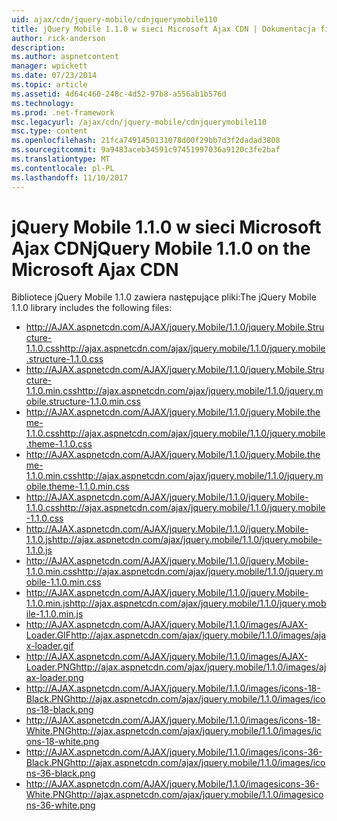 ```yaml
---
uid: ajax/cdn/jquery-mobile/cdnjquerymobile110
title: jQuery Mobile 1.1.0 w sieci Microsoft Ajax CDN | Dokumentacja firmy Microsoft
author: rick-anderson
description: 
ms.author: aspnetcontent
manager: wpickett
ms.date: 07/23/2014
ms.topic: article
ms.assetid: 4d64c460-248c-4d52-97b8-a556ab1b576d
ms.technology: 
ms.prod: .net-framework
msc.legacyurl: /ajax/cdn/jquery-mobile/cdnjquerymobile110
msc.type: content
ms.openlocfilehash: 21fca7491450131078d00f29bb7d3f2dadad3808
ms.sourcegitcommit: 9a9483aceb34591c97451997036a9120c3fe2baf
ms.translationtype: MT
ms.contentlocale: pl-PL
ms.lasthandoff: 11/10/2017
---
```

<a name="jquery-mobile-110-on-the-microsoft-ajax-cdn"></a><span data-ttu-id="82ec2-102">jQuery Mobile 1.1.0 w sieci Microsoft Ajax CDN</span><span class="sxs-lookup"><span data-stu-id="82ec2-102">jQuery Mobile 1.1.0 on the Microsoft Ajax CDN</span></span>
====================
<span data-ttu-id="82ec2-103">Bibliotece jQuery Mobile 1.1.0 zawiera następujące pliki:</span><span class="sxs-lookup"><span data-stu-id="82ec2-103">The jQuery Mobile 1.1.0 library includes the following files:</span></span>

- <span data-ttu-id="82ec2-104">http://AJAX.aspnetcdn.com/AJAX/jquery.Mobile/1.1.0/jquery.Mobile.Structure-1.1.0.css</span><span class="sxs-lookup"><span data-stu-id="82ec2-104">http://ajax.aspnetcdn.com/ajax/jquery.mobile/1.1.0/jquery.mobile.structure-1.1.0.css</span></span>
- <span data-ttu-id="82ec2-105">http://AJAX.aspnetcdn.com/AJAX/jquery.Mobile/1.1.0/jquery.Mobile.Structure-1.1.0.min.css</span><span class="sxs-lookup"><span data-stu-id="82ec2-105">http://ajax.aspnetcdn.com/ajax/jquery.mobile/1.1.0/jquery.mobile.structure-1.1.0.min.css</span></span>
- <span data-ttu-id="82ec2-106">http://AJAX.aspnetcdn.com/AJAX/jquery.Mobile/1.1.0/jquery.Mobile.theme-1.1.0.css</span><span class="sxs-lookup"><span data-stu-id="82ec2-106">http://ajax.aspnetcdn.com/ajax/jquery.mobile/1.1.0/jquery.mobile.theme-1.1.0.css</span></span>
- <span data-ttu-id="82ec2-107">http://AJAX.aspnetcdn.com/AJAX/jquery.Mobile/1.1.0/jquery.Mobile.theme-1.1.0.min.css</span><span class="sxs-lookup"><span data-stu-id="82ec2-107">http://ajax.aspnetcdn.com/ajax/jquery.mobile/1.1.0/jquery.mobile.theme-1.1.0.min.css</span></span>
- <span data-ttu-id="82ec2-108">http://AJAX.aspnetcdn.com/AJAX/jquery.Mobile/1.1.0/jquery.Mobile-1.1.0.css</span><span class="sxs-lookup"><span data-stu-id="82ec2-108">http://ajax.aspnetcdn.com/ajax/jquery.mobile/1.1.0/jquery.mobile-1.1.0.css</span></span>
- <span data-ttu-id="82ec2-109">http://AJAX.aspnetcdn.com/AJAX/jquery.Mobile/1.1.0/jquery.Mobile-1.1.0.js</span><span class="sxs-lookup"><span data-stu-id="82ec2-109">http://ajax.aspnetcdn.com/ajax/jquery.mobile/1.1.0/jquery.mobile-1.1.0.js</span></span>
- <span data-ttu-id="82ec2-110">http://AJAX.aspnetcdn.com/AJAX/jquery.Mobile/1.1.0/jquery.Mobile-1.1.0.min.css</span><span class="sxs-lookup"><span data-stu-id="82ec2-110">http://ajax.aspnetcdn.com/ajax/jquery.mobile/1.1.0/jquery.mobile-1.1.0.min.css</span></span>
- <span data-ttu-id="82ec2-111">http://AJAX.aspnetcdn.com/AJAX/jquery.Mobile/1.1.0/jquery.Mobile-1.1.0.min.js</span><span class="sxs-lookup"><span data-stu-id="82ec2-111">http://ajax.aspnetcdn.com/ajax/jquery.mobile/1.1.0/jquery.mobile-1.1.0.min.js</span></span>
- <span data-ttu-id="82ec2-112">http://AJAX.aspnetcdn.com/AJAX/jquery.Mobile/1.1.0/images/AJAX-Loader.GIF</span><span class="sxs-lookup"><span data-stu-id="82ec2-112">http://ajax.aspnetcdn.com/ajax/jquery.mobile/1.1.0/images/ajax-loader.gif</span></span>
- <span data-ttu-id="82ec2-113">http://AJAX.aspnetcdn.com/AJAX/jquery.Mobile/1.1.0/images/AJAX-Loader.PNG</span><span class="sxs-lookup"><span data-stu-id="82ec2-113">http://ajax.aspnetcdn.com/ajax/jquery.mobile/1.1.0/images/ajax-loader.png</span></span>
- <span data-ttu-id="82ec2-114">http://AJAX.aspnetcdn.com/AJAX/jquery.Mobile/1.1.0/images/icons-18-Black.PNG</span><span class="sxs-lookup"><span data-stu-id="82ec2-114">http://ajax.aspnetcdn.com/ajax/jquery.mobile/1.1.0/images/icons-18-black.png</span></span>
- <span data-ttu-id="82ec2-115">http://AJAX.aspnetcdn.com/AJAX/jquery.Mobile/1.1.0/images/icons-18-White.PNG</span><span class="sxs-lookup"><span data-stu-id="82ec2-115">http://ajax.aspnetcdn.com/ajax/jquery.mobile/1.1.0/images/icons-18-white.png</span></span>
- <span data-ttu-id="82ec2-116">http://AJAX.aspnetcdn.com/AJAX/jquery.Mobile/1.1.0/images/icons-36-Black.PNG</span><span class="sxs-lookup"><span data-stu-id="82ec2-116">http://ajax.aspnetcdn.com/ajax/jquery.mobile/1.1.0/images/icons-36-black.png</span></span>
- <span data-ttu-id="82ec2-117">http://AJAX.aspnetcdn.com/AJAX/jquery.Mobile/1.1.0/imagesicons-36-White.PNG</span><span class="sxs-lookup"><span data-stu-id="82ec2-117">http://ajax.aspnetcdn.com/ajax/jquery.mobile/1.1.0/imagesicons-36-white.png</span></span>
